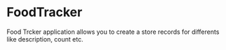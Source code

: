 # FoodTracker

Food Trcker application allows you to create a store records for differents like description, count etc.
